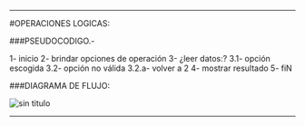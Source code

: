 *******

#OPERACIONES LOGICAS:

###PSEUDOCODIGO.-

1- inicio
2- brindar opciones de operación
3- ¿leer datos:?
    3.1- opción escogida
    3.2- opción no válida
         3.2.a- volver a 2
4- mostrar resultado
5- fiN

###DIAGRAMA DE FLUJO:

![sin titulo](http://i68.tinypic.com/24w4obo.jpg)

*******
